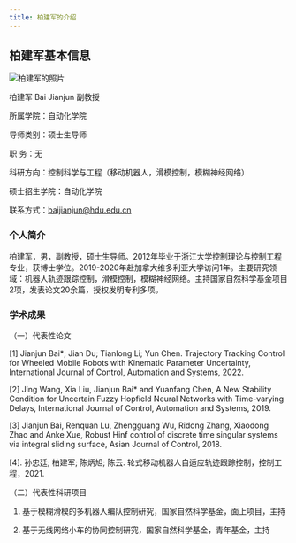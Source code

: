 ```yaml
---
title: 柏建军的介绍
---
```


## 柏建军基本信息

![柏建军的照片](D:\hexoblog\source\teachers\柏建军)

柏建军  Bai Jianjun 副教授

所属学院：自动化学院

导师类别：硕士生导师

职    务：无

科研方向：控制科学与工程（移动机器人，滑模控制，模糊神经网络）

硕士招生学院：自动化学院

联系方式：baijianjun@hdu.edu.cn



### 个人简介

柏建军，男，副教授，硕士生导师。2012年毕业于浙江大学控制理论与控制工程专业，获博士学位。2019-2020年赴加拿大维多利亚大学访问1年。主要研究领域：机器人轨迹跟踪控制，滑模控制，模糊神经网络。主持国家自然科学基金项目2项，发表论文20余篇，授权发明专利多项。

### 学术成果

（一）代表性论文

[1] Jianjun Bai*; Jian Du; Tianlong Li; Yun Chen. Trajectory Tracking Control for Wheeled Mobile Robots with Kinematic Parameter Uncertainty, International Journal of Control, Automation and Systems, 2022.

[2] Jing Wang, Xia Liu, Jianjun Bai* and Yuanfang Chen, A New Stability Condition for Uncertain Fuzzy Hopfield Neural Networks with Time-varying Delays, International Journal of Control, Automation and Systems, 2019.

[3] Jianjun Bai, Renquan Lu, Zhengguang Wu, Ridong Zhang, Xiaodong Zhao and Anke Xue, Robust Hinf control of discrete time singular systems via integral sliding surface, Asian Journal of Control, 2018.

[4]. 孙忠廷; 柏建军; 陈炳旭; 陈云. 轮式移动机器人自适应轨迹跟踪控制，控制工程，2021.

 

（二）代表性科研项目

1. 基于模糊滑模的多机器人编队控制研究，国家自然科学基金，面上项目，主持

2. 基于无线网络小车的协同控制研究，国家自然科学基金，青年基金，主持

 